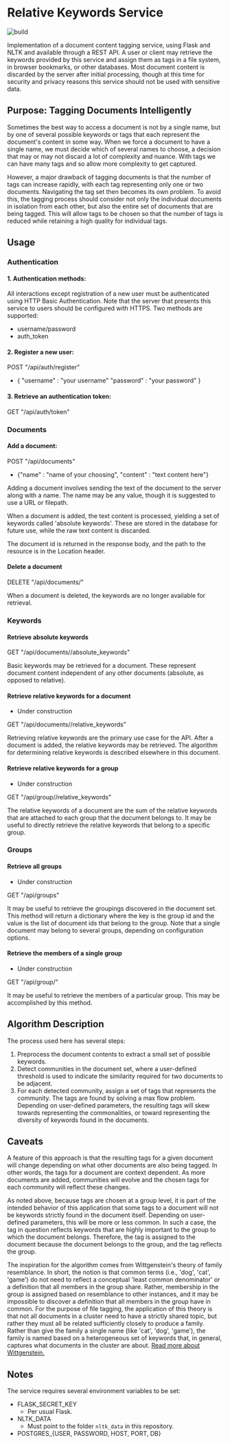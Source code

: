 
# Relative Keywords Service

![build](https://github.com/tkieras/keywords_service/workflows/build/badge.svg)

Implementation of a document content tagging service, using Flask and NLTK and available through a REST API. A user or client may retrieve the keywords provided by this service and assign them as tags in a file system, in browser bookmarks, or other databases. Most document content is discarded by the server after initial processing, though at this time for security and privacy reasons this service should not be used with sensitive data.

## Purpose: Tagging Documents Intelligently

Sometimes the best way to access a document is not by a single name, but by one of several possible keywords or tags that each represent the document's content in some way. When we force a document to have a single name, we must decide which of several names to choose, a decision that may or may not discard a lot of complexity and nuance. With tags we can have many tags and so allow more complexity to get captured.

However, a major drawback of tagging documents is that the number of tags can increase rapidly, with each tag representing only one or two documents. Navigating the tag set then becomes its own problem. To avoid this, the tagging process should consider not only the individual documents in isolation from each other, but also the entire set of documents that are being tagged. This will allow tags to be chosen so that the number of tags is reduced while retaining a high quality for individual tags.

## Usage

### Authentication

#### 1. Authentication methods:
All interactions except registration of a new user must be authenticated using HTTP Basic Authentication. Note that the server that presents this service to users should be configured with HTTPS. Two methods are supported:

* username/password
* auth_token

#### 2. Register a new user:
POST "/api/auth/register"
* { "username" : "your username"
  "password" : "your password" }

#### 3. Retrieve an authentication token:
GET "/api/auth/token"

### Documents

#### Add a document:
POST "/api/documents"
* {"name" : "name of your choosing",
  "content" : "text content here"}

Adding a document involves sending the text of the document to the server along with a name. The name may be any value, though it is suggested to use a URL or filepath.

When a document is added, the text content is processed, yielding a set of keywords called 'absolute keywords'. These are stored in the database for future use, while the raw text content is discarded. 

The document id is returned in the response body, and the path to the resource is in the Location header.

#### Delete a document
DELETE "/api/documents/<id>"

When a document is deleted, the keywords are no longer available for retrieval.

### Keywords

#### Retrieve absolute keywords
GET "/api/documents/<id>/absolute_keywords"

Basic keywords may be retrieved for a document. These represent document content independent of any other documents (absolute, as opposed to relative).

#### Retrieve relative keywords for a document

* Under construction

GET "/api/documents/<id>/relative_keywords"

Retrieving relative keywords are the primary use case for the API. After a document is added, the relative keywords may be retrieved. The algorithm for determining relative keywords is described elsewhere in this document.

#### Retrieve relative keywords for a group

* Under construction

GET "/api/group/<id>/relative_keywords"

The relative keywords of a document are the sum of the relative keywords that are attached to each group that the document belongs to. It may be useful to directly retrieve the relative keywords that belong to a specific group.

### Groups

#### Retrieve all groups

* Under construction

GET "/api/groups"

It may be useful to retrieve the groupings discovered in the document set. This method will return a dictionary where the key is the group id and the value is the list of document ids that belong to the group. Note that a single document may belong to several groups, depending on configuration options.

#### Retrieve the members of a single group

* Under construction

GET "/api/group/<id>"

It may be useful to retrieve the members of a particular group. This may be accomplished by this method.


## Algorithm Description

The process used here has several steps:

1. Preprocess the document contents to extract a small set of possible keywords.
2. Detect communities in the document set, where a user-defined threshold is used to indicate the similarity required for two documents to be adjacent.
3. For each detected community, assign a set of tags that represents the community. The tags are found by solving a max flow problem. Depending on user-defined parameters, the resulting tags will skew towards representing the commonalities, or toward representing the diversity of keywords found in the documents.

## Caveats

A feature of this approach is that the resulting tags for a given document will change depending on what other documents are also being tagged. In other words, the tags for a document are context dependent. As more documents are added, communities will evolve and the chosen tags for each community will reflect these changes.

As noted above, because tags are chosen at a group level, it is part of the intended behavior of this application that some tags to a document will not be keywords strictly found in the document itself. Depending on user-defined parameters, this will be more or less common. In such a case, the tag in question reflects keywords that are highly important to the group to which the document belongs. Therefore, the tag is assigned to the document because the document belongs to the group, and the tag reflects the group.

The inspiration for the algorithm comes from Wittgenstein's theory of family resemblance. In short, the notion is that common terms (i.e., 'dog', 'cat', 'game') do not need to reflect a conceptual 'least common denominator' or a definition that all members in the group share. Rather, membership in the group is assigned based on resemblance to other instances, and it may be impossible to discover a definition that all members in the group have in common. For the purpose of file tagging, the application of this theory is that not all documents in a cluster need to have a strictly shared topic, but rather they must all be related sufficiently closely to produce a family. Rather than give the family a single name (like 'cat', 'dog', 'game'), the family is named based on a heterogeneous set of keywords that, in general, captures what documents in the cluster are about. [Read more about Wittgenstein.](https://plato.stanford.edu/entries/wittgenstein/#LangGameFamiRese)


## Notes

The service requires several environment variables to be set:
	
* FLASK_SECRET_KEY
	* Per usual Flask.
* NLTK_DATA 
	* Must point to the folder `nltk_data` in this repository.
* POSTGRES_{USER, PASSWORD, HOST, PORT, DB}
		

